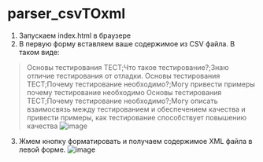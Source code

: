 # parser_csvTOxml  
1. Запускаем index.html в браузере  
2. В первую форму вставляем ваше содержимое из CSV файла. В таком виде:  
>Основы тестирования ТЕСТ;Что такое тестирование?;Знаю отличие тестирования от отладки.
>Основы тестирования ТЕСТ;Почему тестирование необходимо?;Могу привести примеры почему тестирование необходимо
>Основы тестирования ТЕСТ;Почему тестирование необходимо?;Могу описать взаимосвязь между тестированием и обеспечением качества и привести примеры, как тестирование способствует повышению качества
![image](https://user-images.githubusercontent.com/86915417/230324816-93fdd6c0-c8ed-421d-b274-630418b96ede.png)  
3. Жмем кнопку форматировать и получаем содержимое XML файла в левой форме. 
![image](https://user-images.githubusercontent.com/86915417/230325011-8222552e-71bd-42c5-a9c7-877b1326a790.png)
 


